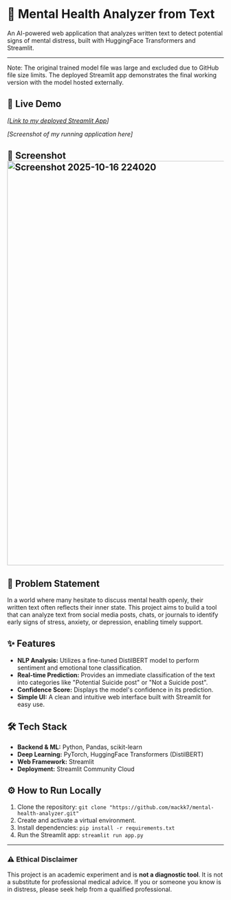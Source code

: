 # 🧠 Mental Health Analyzer from Text

An AI-powered web application that analyzes written text to detect potential signs of mental distress, built with HuggingFace Transformers and Streamlit.

---

Note: The original trained model file was large and excluded due to GitHub file size limits.
The deployed Streamlit app demonstrates the final working version with the model hosted externally.

## 🚀 Live Demo

*[[Link to my deployed Streamlit App](https://mental-health-analyzer-f4wrt6kvq2qt6tt8vbcu2a.streamlit.app/)]* 



*[Screenshot of my running application here]*
## 📸 Screenshot<img width="1842" height="938" alt="Screenshot 2025-10-16 224020" src="https://github.com/user-attachments/assets/7896a1f9-31bb-4794-8bbe-c686e549970d" />

## 🎯 Problem Statement

In a world where many hesitate to discuss mental health openly, their written text often reflects their inner state. This project aims to build a tool that can analyze text from social media posts, chats, or journals to identify early signs of stress, anxiety, or depression, enabling timely support.

## ✨ Features

-   **NLP Analysis:** Utilizes a fine-tuned DistilBERT model to perform sentiment and emotional tone classification.
-   **Real-time Prediction:** Provides an immediate classification of the text into categories like "Potential Suicide post" or "Not a Suicide post".
-   **Confidence Score:** Displays the model's confidence in its prediction.
-   **Simple UI:** A clean and intuitive web interface built with Streamlit for easy use.

## 🛠️ Tech Stack

-   **Backend & ML:** Python, Pandas, scikit-learn
-   **Deep Learning:** PyTorch, HuggingFace Transformers (DistilBERT)
-   **Web Framework:** Streamlit
-   **Deployment:** Streamlit Community Cloud

## ⚙️ How to Run Locally

1.  Clone the repository:
    `git clone "https://github.com/mackk7/mental-health-analyzer.git"`
2.  Create and activate a virtual environment.
3.  Install dependencies:
    `pip install -r requirements.txt`
4.  Run the Streamlit app:
    `streamlit run app.py`

---

### ⚠️ Ethical Disclaimer

This project is an academic experiment and is **not a diagnostic tool**. It is not a substitute for professional medical advice. If you or someone you know is in distress, please seek help from a qualified professional.
